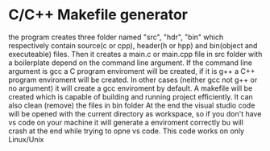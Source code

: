 # C/C++ Makefile generator

the program creates three folder named "src", "hdr", "bin" which respectively contain source(c or cpp), header(h or hpp) and bin(object and executeable) files.
Then it creates a main.c or main.cpp file in src folder with a boilerplate depend on the command line argument.
If the command line argument is gcc a C program enviroment will be created, if it is g++ a C++ program enviroment will be created. In other cases (neither gcc not g++ or no argument) it will create a gcc enviroment by default.
A makefile will be created which is capable of building and running project efficiently. It can also clean (remove) the files in bin folder
At the end the visual studio code will be opened with the current directory as workspace, so if you don't have vs code on your machine it will generate a enviroment correctly bu will crash at the end while trying to opne vs code.
This code works on only Linux/Unix
